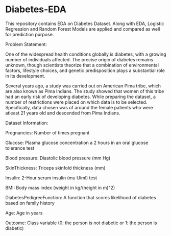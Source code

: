 # Diabetes-EDA
This repository contains EDA on Diabetes Dataset. Along with EDA, Logistic Regression and Random Forest Models are applied and compared as well for prediction purpose.

Problem Statement:

One of the widespread health conditions globally is diabetes, with a growing number of individuals affected. The precise origin of diabetes remains unknown, though scientists theorize that a combination of environmental factors, lifestyle choices, and genetic predisposition plays a substantial role in its development.

Several years ago, a study was carried out on American Pima tribe, which are also known as Pima Indians. The study showed that women of this tribe had an early risk of developing diabetes. While preparing the dataset, a number of restrictions were placed on which data is to be selected. Specifically, data chosen was of around the female patients who were atleast 21 years old and descended from Pima Indians.

Dataset Information:

Pregnancies: Number of times pregnant

Glucose: Plasma glucose concentration a 2 hours in an oral glucose tolerance test

Blood pressure: Diastolic blood pressure (mm Hg)

SkinThickness: Triceps skinfold thickness (mm)

Insulin: 2-Hour serum insulin (mu U/ml) test

BMI: Body mass index (weight in kg/(height in m)^2)

DiabetesPedigreeFunction: A function that scores likelihood of diabetes based on family history

Age: Age in years

Outcome: Class variable (0: the person is not diabetic or 1: the person is diabetic)


